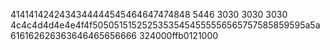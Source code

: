 4141414242434344444545464647474848 5446 3030 3030 3030 4c4c4d4d4e4e4f4f50505151525253535454555556565757585859595a5a616162626363646465656666
324000ffb0121000
